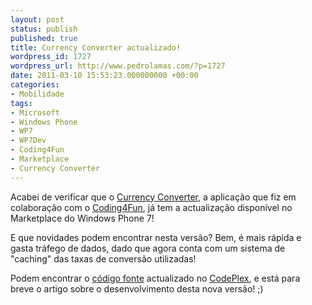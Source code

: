 ```yaml
---
layout: post
status: publish
published: true
title: Currency Converter actualizado!
wordpress_id: 1727
wordpress_url: http://www.pedrolamas.com/?p=1727
date: 2011-03-10 15:53:23.000000000 +00:00
categories:
- Mobilidade
tags:
- Microsoft
- Windows Phone
- WP7
- WP7Dev
- Coding4Fun
- Marketplace
- Currency Converter
---
```

Acabei de verificar que o [Currency Converter](/tag/currency-converter/), a aplicação que fiz em colaboração com o [Coding4Fun](http://www.coding4fun.com/), já tem a actualização disponível no Marketplace do Windows Phone 7!

E que novidades podem encontrar nesta versão? Bem, é mais rápida e gasta tráfego de dados, dado que agora conta com um sistema de "caching" das taxas de conversão utilizadas!

Podem encontrar o [código fonte](http://currency.codeplex.com/) actualizado no [CodePlex](http://www.codeplex.com/), e está para breve o artigo sobre o desenvolvimento desta nova versão! ;)
